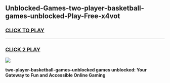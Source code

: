 
## Unblocked-Games-two-player-basketball-games-unblocked-Play-Free-x4vot
<h3>
<a href="https://premium76.site?title=two-player-basketball-games-unblocked&ref=22A">CLICK TO PLAY</a></h3>
<hr>

<h3>
<a href="https://premium76.site?title=two-player-basketball-games-unblocked&ref=22A">CLICK 2 PLAY</a>
  
</h3>

<a href="https://premium76.site?title=two-player-basketball-games-unblocked&ref=22A"><img src="https://clearcache.store/games.png"></a>


**two-player-basketball-games-unblocked games unblocked: Your Gateway to Fun and Accessible Online Gaming**

